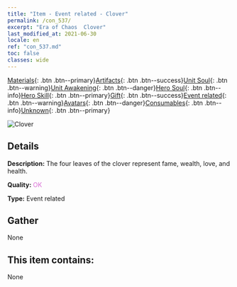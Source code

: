 ```yaml
---
title: "Item - Event related - Clover"
permalink: /con_537/
excerpt: "Era of Chaos  Clover"
last_modified_at: 2021-06-30
locale: en
ref: "con_537.md"
toc: false
classes: wide
---
```

 [Materials](/Items/){: .btn .btn--primary}[Artifacts](/Items/Artifacts/){: .btn .btn--success}[Unit Soul](/Items/UnitSoul/){: .btn .btn--warning}[Unit Awakening](/Items/UnitAwakening/){: .btn .btn--danger}[Hero Soul](/Items/HeroSoul/){: .btn .btn--info}[Hero Skill](/Items/HeroSkill/){: .btn .btn--primary}[Gift](/Items/Gift/){: .btn .btn--success}[Event related](/Items/Events/){: .btn .btn--warning}[Avatars](/Items/Avatars/){: .btn .btn--danger}[Consumables](/Items/Consumables/){: .btn .btn--info}[Unknown](/Items/Unknown/){: .btn .btn--primary}

 ![Clover](/images/t/i_10023.png)

## Details
 **Description:** The four leaves of the clover represent fame, wealth, love, and health.

 **Quality:** <span style="color: #DA70D6">OK</span>

 **Type:** Event related

## Gather

  None

## This item contains:

  None

